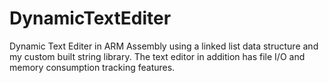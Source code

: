 # DynamicTextEditer
Dynamic Text Editer in ARM Assembly using a linked list data structure and my custom built string library. The text editor in addition has file I/O and memory consumption tracking features.
